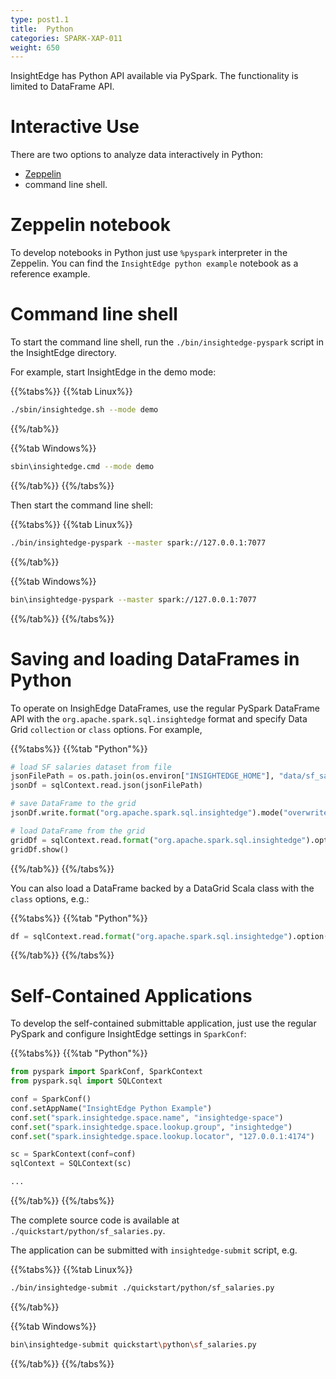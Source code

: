 ```yaml
---
type: post1.1
title:  Python
categories: SPARK-XAP-011
weight: 650
---
```



InsightEdge has Python API available via PySpark. The functionality is limited to DataFrame API.


# Interactive Use

There are two options to analyze data interactively in Python: 

- [Zeppelin](./notebook.html)<br>
- command line shell.

# Zeppelin notebook

To develop notebooks in Python just use `%pyspark` interpreter in the Zeppelin. You can find the `InsightEdge python example` notebook as a reference example.

# Command line shell

To start the command line shell, run the `./bin/insightedge-pyspark` script in the InsightEdge directory.

For example, start InsightEdge in the demo mode:

{{%tabs%}}
{{%tab Linux%}}
```bash
./sbin/insightedge.sh --mode demo
```
{{%/tab%}}

{{%tab Windows%}}
```bash
sbin\insightedge.cmd --mode demo
```
{{%/tab%}}
{{%/tabs%}}

Then start the command line shell:

{{%tabs%}}
{{%tab Linux%}}
```bash
./bin/insightedge-pyspark --master spark://127.0.0.1:7077
```
{{%/tab%}}

{{%tab Windows%}}
```bash
bin\insightedge-pyspark --master spark://127.0.0.1:7077
```
{{%/tab%}}
{{%/tabs%}}

# Saving and loading DataFrames in Python

To operate on InsighEdge DataFrames, use the regular PySpark DataFrame API with the `org.apache.spark.sql.insightedge` format and specify Data Grid `collection` or `class` options. For example,

{{%tabs%}}
{{%tab "Python"%}}
```python
# load SF salaries dataset from file
jsonFilePath = os.path.join(os.environ["INSIGHTEDGE_HOME"], "data/sf_salaries_sample.json")
jsonDf = sqlContext.read.json(jsonFilePath)

# save DataFrame to the grid
jsonDf.write.format("org.apache.spark.sql.insightedge").mode("overwrite").save("salaries")

# load DataFrame from the grid
gridDf = sqlContext.read.format("org.apache.spark.sql.insightedge").option("collection", "salaries").load()
gridDf.show()
```
{{%/tab%}}
{{%/tabs%}}

You can also load a DataFrame backed by a DataGrid Scala class with the `class` options, e.g.:

{{%tabs%}}
{{%tab "Python"%}}
```python
df = sqlContext.read.format("org.apache.spark.sql.insightedge").option("class", "com.yourcompany.Data").load()
```
{{%/tab%}}
{{%/tabs%}}

# Self-Contained Applications

To develop the self-contained submittable application, just use the regular PySpark and configure InsightEdge settings in `SparkConf`:

{{%tabs%}}
{{%tab "Python"%}}
```python
from pyspark import SparkConf, SparkContext
from pyspark.sql import SQLContext

conf = SparkConf()
conf.setAppName("InsightEdge Python Example")
conf.set("spark.insightedge.space.name", "insightedge-space")
conf.set("spark.insightedge.space.lookup.group", "insightedge")
conf.set("spark.insightedge.space.lookup.locator", "127.0.0.1:4174")

sc = SparkContext(conf=conf)
sqlContext = SQLContext(sc)

...
```
{{%/tab%}}
{{%/tabs%}}

The complete source code is available at `./quickstart/python/sf_salaries.py`.

The application can be submitted with `insightedge-submit` script, e.g.

{{%tabs%}}
{{%tab Linux%}}
```bash
./bin/insightedge-submit ./quickstart/python/sf_salaries.py
```
{{%/tab%}}

{{%tab Windows%}}
```bash
bin\insightedge-submit quickstart\python\sf_salaries.py
```
{{%/tab%}}
{{%/tabs%}}
